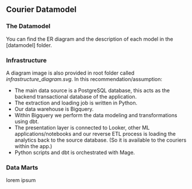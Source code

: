 ## Courier Datamodel

### The Datamodel
You can find the ER diagram and the description of each model in the [datamodel] folder.

### Infrastructure
A diagram image is also provided in root folder called *infrastructure_diagram.svg*. 
In this recommendation/assumption: 
- The main data source is a PostgreSQL database, this acts as the backend transactional database of the application.
- The extraction and loading job is written in Python.
- Our data warehouse is Bigquery.
- Within Bigquery we perform the data modeling and transformations using dbt.
- The presentation layer is connected to Looker, other ML applications/notebooks and our reverse ETL process is loading the analytics back to the source database. (So it is available to the couriers within the app.)
- Python scripts and dbt is orchestrated with Mage.

### Data Marts
lorem ipsum
